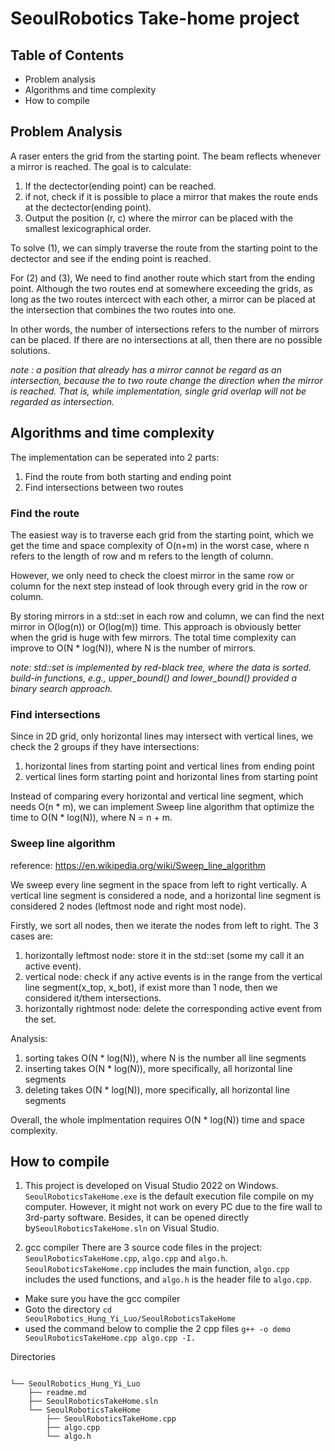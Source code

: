 # SeoulRobotics Take-home project
## Table of Contents
- Problem analysis
- Algorithms and time complexity
- How to compile

## Problem Analysis
A raser enters the grid from the starting point. The beam reflects whenever a mirror is reached. The goal is to calculate:

1) If the dectector(ending point) can be reached.
2) if not, check if it is possible to place a mirror that makes the route ends at the dectector(ending point).
3) Output the position (r, c) where the mirror can be placed with the smallest lexicographical order.

To solve (1), we can simply traverse the route from the starting point to the dectector and see if the ending point is reached.

For (2) and (3), We need to find another route which start from the ending point. Although the two routes end at somewhere exceeding the grids, as long as the two routes intercect with each other, a mirror can be placed at the intersection that combines the two routes into one.

In other words, the number of intersections refers to the number of mirrors can be placed. If there are no intersections at all, then there are no possible solutions.

*note : a position that already has a mirror cannot be regard as an intersection, because the to two route change the direction when the mirror is reached. That is, while implementation, single grid overlap will not be regarded as intersection.*

## Algorithms and time complexity

The implementation can be seperated into 2 parts:

1. Find the route from both starting and ending point
2. Find intersections between two routes

### Find the route
The easiest way is to traverse each grid from the starting point, which we get the time and space complexity of O(n+m) in the worst case, where n refers to the length of row and m refers to the length of column.

However, we only need to check the cloest mirror in the same row or column for the next step instead of look through every grid in the row or column.

By storing mirrors in a std::set in each row and column, we can find the next mirror in O(log(n)) or O(log(m)) time. This approach is obviously better when the grid is huge with few mirrors. The total time complexity can improve to O(N * log(N)), where N is the number of mirrors.

*note: std::set is implemented by red-black tree, where the data is sorted. build-in functions, e.g., upper_bound() and lower_bound() provided a binary search approach.*

### Find intersections
Since in 2D grid, only horizontal lines may intersect with vertical lines, we check the 2 groups if they have intersections:
1. horizontal lines from starting point and vertical lines from ending point
2. vertical lines form starting point and horizontal lines from starting point

Instead of comparing every horizontal and vertical line segment, which needs O(n * m), we can implement Sweep line algorithm that optimize the time to O(N * log(N)), where N = n + m.

### Sweep line algorithm

reference: https://en.wikipedia.org/wiki/Sweep_line_algorithm

We sweep every line segment in the space from left to right vertically. A vertical line segment is considered a node, and a horizontal line segment is considered 2 nodes (leftmost node and right most node).

Firstly, we sort all nodes, then we iterate the nodes from left to right. The 3 cases are:

1. horizontally leftmost node: store it in the std::set (some my call it an active event).
2. vertical node: check if any active events is in the range from the vertical line segment(x_top, x_bot), if exist more than 1 node, then we considered it/them intersections.
3. horizontally rightmost node: delete the corresponding active event from the set.

Analysis:

1. sorting takes O(N * log(N)), where N is the number all line segments
2. inserting takes O(N * log(N)), more specifically, all horizontal line segments
3. deleting takes O(N * log(N)), more specifically, all horizontal line segments

Overall, the whole implmentation requires O(N * log(N)) time and space complexity.

## How to compile
1. This project is developed on Visual Studio 2022 on Windows. `SeoulRoboticsTakeHome.exe` is the default execution file compile on my computer. However, it might not work on every PC due to the fire wall to 3rd-party software. 
Besides, it can be opened directly by`SeoulRoboticsTakeHome.sln` on Visual Studio.

2. gcc compiler
There are 3 source code files in the project:
`SeoulRoboticsTakeHome.cpp`, `algo.cpp` and `algo.h`.
`SeoulRoboticsTakeHome.cpp` includes the main function,  `algo.cpp` includes the used functions, and `algo.h` is the header file to `algo.cpp`.

- Make sure you have the gcc compiler
- Goto the directory
`cd SeoulRobotics_Hung_Yi_Luo/SeoulRoboticsTakeHome`
- used the command below to complie the 2 cpp files
`g++ -o demo SeoulRoboticsTakeHome.cpp algo.cpp -I.`

Directories


```

└── SeoulRobotics_Hung_Yi_Luo
    ├── readme.md
    ├── SeoulRoboticsTakeHome.sln
    └── SeoulRoboticsTakeHome
        ├── SeoulRoboticsTakeHome.cpp
        ├── algo.cpp
        └── algo.h
```
